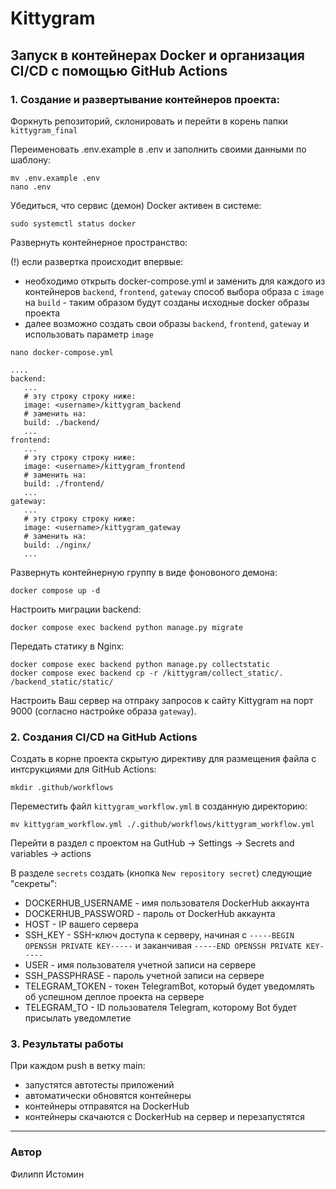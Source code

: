 #  Kittygram
## Запуск в контейнерах Docker и организация CI/CD с помощью GitHub Actions

### 1. Создание и развертывание контейнеров проекта:

Форкнуть репозиторий, склонировать и перейти в корень папки `kittygram_final`

Переименовать .env.example в .env и заполнить своими данными по шаблону:

```
mv .env.example .env
nano .env
```

Убедиться, что сервис (демон) Docker активен в системе:

```
sudo systemctl status docker
```

Развернуть контейнерное пространство:

(!) если развертка происходит впервые:

- необходимо открыть docker-compose.yml и заменить для каждого из контейнеров `backend`,  `frontend`, `gateway` способ выбора образа с `image` на `build` - таким образом будут созданы исходные docker образы проекта
- далее возможно создать свои образы `backend`,  `frontend`, `gateway` и использовать параметр `image`

```
nano docker-compose.yml
```
```
....
backend:
   ...
   # эту строку строку ниже:
   image: <username>/kittygram_backend
   # заменить на:
   build: ./backend/
   ...
frontend:
   ...
   # эту строку строку ниже:
   image: <username>/kittygram_frontend
   # заменить на:
   build: ./frontend/
   ...
gateway:
   ...
   # эту строку строку ниже:
   image: <username>/kittygram_gateway
   # заменить на:
   build: ./nginx/
   ...
```

Развернуть контейнерную группу в виде фоновоного демона:

```
docker compose up -d
```

Настроить миграции backend:

```
docker compose exec backend python manage.py migrate
```

Передать статику в Nginx:

```
docker compose exec backend python manage.py collectstatic
docker compose exec backend cp -r /kittygram/collect_static/. /backend_static/static/
```

Настроить Ваш сервер на отпраку запросов к сайту Kittygram на порт 9000 (согласно настройке образа `gateway`).
   
### 2. Создания CI/CD на GitHub Actions

Создать в корне проекта скрытую директиву для размещения файла с интсрукциями для GitHub Actions:

```
mkdir .github/workflows
```

Переместить файл `kittygram_workflow.yml` в созданную директорию:

```
mv kittygram_workflow.yml ./.github/workflows/kittygram_workflow.yml
```

Перейти в раздел с проектом на GutHub -> Settings -> Secrets and variables -> actions

В разделе `secrets` создать (кнопка `New repository secret`) следующие "секреты":
- DOCKERHUB_USERNAME - имя пользователя DockerHub аккаунта
- DOCKERHUB_PASSWORD - пароль от DockerHub аккаунта
- HOST - IP вашего сервера
- SSH_KEY - SSH-ключ доступа к серверу, начиная с `-----BEGIN OPENSSH PRIVATE KEY-----` и заканчивая `-----END OPENSSH PRIVATE KEY-----`
- USER - имя пользователя учетной записи на сервере
- SSH_PASSPHRASE - пароль учетной записи на сервере
- TELEGRAM_TOKEN - токен TelegramBot, который будет уведомлять об успешном деплое проекта на сервере
- TELEGRAM_TO - ID пользователя Telegram, которому Bot будет присылать уведомлетие

### 3. Результаты работы

 При каждом push в  ветку main:
- запустятся автотесты приложений
- автоматически обновятся контейнеры
- контейнеры отправятся на DockerHub
- контейнеры скачаются с DockerHub на сервер и перезапустятся

___

### Автор

Филипп Истомин